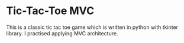 # Tic-Tac-Toe MVC
 This is a classic tic tac toe game which is written in python with tkinter library. I practised applying MVC architecture.
